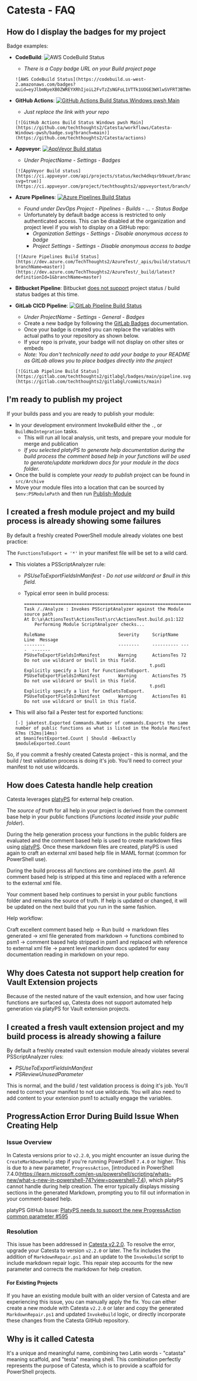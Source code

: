 # Catesta - FAQ

## How do I display the badges for my project

Badge examples:

- **CodeBuild**: ![AWS CodeBuild Status](https://codebuild.us-west-2.amazonaws.com/badges?uuid=eyJlbmNyeXB0ZWREYXRhIjoiL2FvTzZsNGFoL1VTTk1UOGE3WXlwSVFRT3BTWngzc1czdVZLTEpNYWJld2xSbS9Ea3R0b3ZETm96Zk5md2ZXMVUwNXZnSnlaRlpuWUJldzdGMENpemRjPSIsIml2UGFyYW1ldGVyU3BlYyI6Ikl3T3VwdU43UUxya0J1SVciLCJtYXRlcmlhbFNldFNlcmlhbCI6MX0%3D&branch=master)
    - *There is a Copy badge URL on your Build project page*

    ```plain
    ![AWS CodeBuild Status](https://codebuild.us-west-2.amazonaws.com/badges?uuid=eyJlbmNyeXB0ZWREYXRhIjoiL2FvTzZsNGFoL1VTTk1UOGE3WXlwSVFRT3BTWngzc1czdVZLTEpNYWJld2xSbS9Ea3R0b3ZETm96Zk5md2ZXMVUwNXZnSnlaRlpuWUJldzdGMENpemRjPSIsIml2UGFyYW1ldGVyU3BlYyI6Ikl3T3VwdU43UUxya0J1SVciLCJtYXRlcmlhbFNldFNlcmlhbCI6MX0%3D&branch=master)
    ```

- **GitHub Actions**: [![GitHub Actions Build Status Windows pwsh Main](https://github.com/techthoughts2/Catesta/workflows/Catesta-Windows-pwsh/badge.svg?branch=main)](https://github.com/techthoughts2/Catesta/actions)
    - *Just replace the link with your repo*

    ```plain
    [![GitHub Actions Build Status Windows pwsh Main](https://github.com/techthoughts2/Catesta/workflows/Catesta-Windows-pwsh/badge.svg?branch=main)](https://github.com/techthoughts2/Catesta/actions)
    ```

- **Appveyor**: [![AppVeyor Build status](https://ci.appveyor.com/api/projects/status/kech4dkqsrb9xuet/branch/master?svg=true)](https://ci.appveyor.com/project/techthoughts2/appveyortest/branch/master)
    - *Under ProjectName - Settings - Badges*

    ```plain
    [![AppVeyor Build status](https://ci.appveyor.com/api/projects/status/kech4dkqsrb9xuet/branch/master?svg=true)](https://ci.appveyor.com/project/techthoughts2/appveyortest/branch/master)
    ```

- **Azure Pipelines**: [![Azure Pipelines Build Status](https://dev.azure.com/TechThoughts2/AzureTest/_apis/build/status/techthoughts2.AzureTest?branchName=master)](https://dev.azure.com/TechThoughts2/AzureTest/_build/latest?definitionId=1&branchName=master)
    - *Found under DevOps Project - Pipelines - Builds - ... - Status Badge*
    - Unfortunately by default badge access is restricted to only authenticated access. This can be disabled at the organization and project level if you wish to display on a GitHub repo:
        - *Organization Settings - Settings - Disable anonymous access to badge*
        - *Project Settings - Settings - Disable anonymous access to badge*

    ```plain
    [![Azure Pipelines Build Status](https://dev.azure.com/TechThoughts2/AzureTest/_apis/build/status/techthoughts2.AzureTest?branchName=master)](https://dev.azure.com/TechThoughts2/AzureTest/_build/latest?definitionId=1&branchName=master)
    ```

- **Bitbucket Pipeline**: Bitbucket [does not support](https://jira.atlassian.com/browse/BCLOUD-12797) project status / build status badges at this time.
- **GitLab CICD Pipeline**: [![GitLab Pipeline Build Status](https://gitlab.com/techthoughts2/gitlabgl/badges/main/pipeline.svg)](https://gitlab.com/techthoughts2/gitlabgl/commits/main)
    - *Under ProjectName - Settings - General - Badges*
    - Create a new badge by following the [GitLab Badges](https://docs.gitlab.com/ee/user/project/badges.html) documentation.
    - Once your badge is created you can replace the variables with actual paths to your repository as shown below.
    - If your repo is private, your badge will not display on other sites or embeds
    - *Note: You don't technically need to add your badge to your README as GitLab allows you to place badges directly into the project*

    ```plain
    [![GitLab Pipeline Build Status](https://gitlab.com/techthoughts2/gitlabgl/badges/main/pipeline.svg)](https://gitlab.com/techthoughts2/gitlabgl/commits/main)
    ```

## I'm ready to publish my project

If your builds pass and you are ready to publish your module:

- In your development environment InvokeBuild either the `.`, or `BuildNoIntegration` tasks.
    - This will run all local analysis, unit tests, and prepare your module for merge and publication
    - *If you selected platyPS to generate help documentation during the build process the comment based help in your functions will be used to generate/update markdown docs for your module in the docs folder.*
- Once the build is complete your *ready to publish* project can be found in `src/Archive`
- Move your module files into a location that can be sourced by `$env:PSModulePath` and then run [Publish-Module](https://learn.microsoft.com/powershell/module/powershellget/publish-module)

## I created a fresh module project and my build process is already showing some  failures

By default a freshly created PowerShell module already violates one best practice:

The ```FunctionsToExport = '*'``` in your manifest file will be set to a wild card.

- This violates a PSScriptAnalyzer rule:

    - *PSUseToExportFieldsInManifest - Do not use wildcard or $null in this field.*
    - Typical error seen in build process:

        ```plain
        ===============================================================================
        Task /./Analyze : Invokes PSScriptAnalyzer against the Module source path
        At D:\a\ActionsTest\ActionsTest\src\ActionsTest.build.ps1:122
            Performing Module ScriptAnalyzer checks...

        RuleName                            Severity     ScriptName Line  Message
        --------                            --------     ---------- ----  -------
        PSUseToExportFieldsInManifest       Warning      ActionsTes 72    Do not use wildcard or $null in this field.
                                                        t.psd1           Explicitly specify a list for FunctionsToExport.
        PSUseToExportFieldsInManifest       Warning      ActionsTes 75    Do not use wildcard or $null in this field.
                                                        t.psd1           Explicitly specify a list for CmdletsToExport.
        PSUseToExportFieldsInManifest       Warning      ActionsTes 81    Do not use wildcard or $null in this field.
        ```

- This will also fail a Pester test for exported functions:

    ```plain
    [-] jaketest.Exported Commands.Number of commands.Exports the same number of public functions as what is listed in the Module Manifest 67ms (52ms|14ms)
    at $manifestExported.Count | Should -BeExactly $moduleExported.Count
    ```

So, if you commit a freshly created Catesta project - this is normal, and the build / test validation process is doing it's job. You'll need to correct your manifest to not use wildcards.

## How does Catesta handle help creation

Catesta leverages [platyPS](https://github.com/PowerShell/platyPS) for external help creation.

The *source of truth* for all help in your project is derived from the comment base help in your public functions (*Functions located inside your public folder*).

During the help generation process your functions in the public folders are evaluated and the comment based help is used to create markdown files using [platyPS](https://github.com/PowerShell/platyPS). Once these markdown files are created, platyPS is used again to craft an external xml based help file in MAML format (common for PowerShell use).

During the build process all functions are combined into the .psm1. All comment based help is stripped at this time and replaced with a reference to the external xml file.

Your comment based help continues to persist in your public functions folder and remains the source of truth. If help is updated or changed, it will be updated on the next build that you run in the same fashion.

Help workflow:

Craft excellent comment based help -> Run build -> markdown files generated -> xml file generated from markdown -> functions combined to psm1 -> comment based help stripped in psm1 and replaced with reference to external xml file -> parent level markdown docs updated for easy documentation reading in markdown on your repo.

## Why does Catesta not support help creation for Vault Extension projects

Because of the nested nature of the vault extension, and how user facing functions are surfaced up, Catesta does not support automated help generation via platyPS for Vault extension projects.

## I created a fresh vault extension project and my build process is already showing a failure

By default a freshly created vault extension module already violates several PSScriptAnalyzer rules:

- *PSUseToExportFieldsInManifest*
- *PSReviewUnusedParameter*

This is normal, and the build / test validation process is doing it's job. You'll need to correct your manifest to not use wildcards. You will also need to add content to your extension psm1 to actually engage the variables.

## ProgressAction Error During Build Issue When Creating Help

### Issue Overview

In Catesta versions prior to `v2.2.0`, you might encounter an issue during the `CreateMarkDownHelp` step if you're running PowerShell `7.4.0` or higher. This is due to a new parameter, `ProgressAction`, [introduced in PowerShell 7.4.0(https://learn.microsoft.com/en-us/powershell/scripting/whats-new/what-s-new-in-powershell-74?view=powershell-7.4), which platyPS cannot handle during help creation. The error typically displays missing sections in the generated Markdown, prompting you to fill out information in your comment-based help.

platyPS GitHub Issue: [PlatyPS needs to support the new ProgressAction common parameter #595](https://github.com/PowerShell/platyPS/issues/595)

### Resolution

This issue has been addressed in [Catesta v2.2.0](https://github.com/techthoughts2/Catesta/issues/71). To resolve the error, upgrade your Catesta to version `v2.2.0` or later. The fix includes the addition of `MarkdownRepair.ps1` and an update to the `InvokeBuild` script to include markdown repair logic. This repair step accounts for the new parameter and corrects the markdown for help creation.

#### For Existing Projects

If you have an existing module built with an older version of Catesta and are experiencing this issue, you can manually apply the fix. You can either create a new module with Catesta `v2.2.0` or later and copy the generated `MarkdownRepair.ps1` and updated `InvokeBuild` logic, or directly incorporate these changes from the Catesta GitHub repository.

## Why is it called Catesta

It's a unique and meaningful name, combining two Latin words - "catasta" meaning scaffold, and "testa" meaning shell. This combination perfectly represents the purpose of Catesta, which is to provide a scaffold for PowerShell projects.
